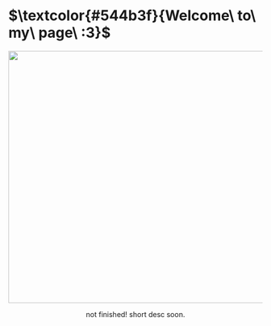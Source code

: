  # $\textcolor{#544b3f}{Welcome\ to\ my\ page\ :3}$
<p align= center> <img src="https://files.catbox.moe/4xj70a.gif" width="700" height="500"/>
<p align= center> not finished! short desc soon.

